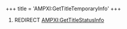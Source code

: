 +++
title = 'AMPXI:GetTitleTemporaryInfo'
+++

1.  REDIRECT
    [AMPXI:GetTitleStatusInfo](AMPXI:GetTitleStatusInfo "wikilink")
